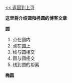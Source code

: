 [<< 返回到上页](../index.md)

**这里将介绍圆和椭圆的博客文章**  

**圆**  

1. 点在圆内  
2. 点在圆上  
3. 线与圆相交  
4. 圆与圆相交  
5. 线到圆的距离  

**椭圆**  